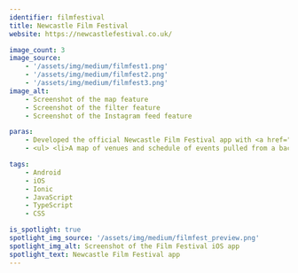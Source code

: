 ```yaml
---
identifier: filmfestival
title: Newcastle Film Festival
website: https://newcastlefestival.co.uk/

image_count: 3
image_source: 
    - '/assets/img/medium/filmfest1.png'
    - '/assets/img/medium/filmfest2.png'
    - '/assets/img/medium/filmfest3.png'
image_alt:
    - Screenshot of the map feature
    - Screenshot of the filter feature
    - Screenshot of the Instagram feed feature

paras:
    - Developed the official Newcastle Film Festival app with <a href="https://nebulalabs.co.uk/">Nebula Labs</a> providing a host of interesting features, including
    - <ul> <li>A map of venues and schedule of events pulled from a backend API</li> <li>Filtering/Searching features for both the schedule and map</li> <li>Anonymised location tracking &amp; a heatmap of "hot spots" where many users are congregated</li> <li>Twitter and Instagram feeds for the festival</li> <li>Ability to login and purchase tickets via <a href="https://www.eventbrite.com/">Eventbrite</a></li> <li>The ability to book an Uber to a venue from within the app</li> </ul>

tags:
    - Android
    - iOS
    - Ionic
    - JavaScript
    - TypeScript
    - CSS

is_spotlight: true
spotlight_img_source: '/assets/img/medium/filmfest_preview.png'
spotlight_img_alt: Screenshot of the Film Festival iOS app
spotlight_text: Newcastle Film Festival app
---
```

